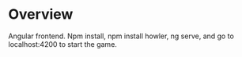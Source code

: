 
# Overview
Angular frontend. Npm install, npm install howler, ng serve, and go to localhost:4200 to start the game.
